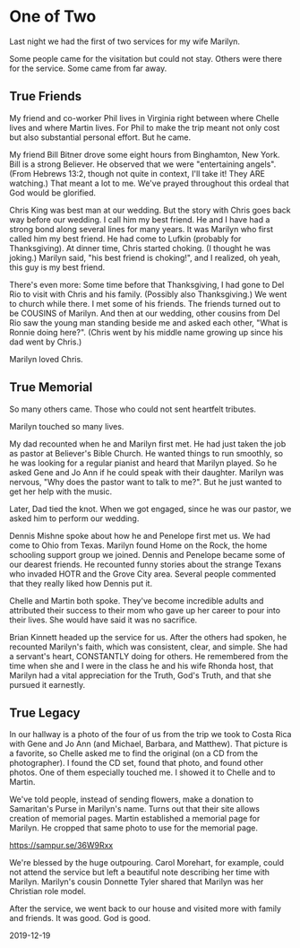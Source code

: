 # One of Two

Last night we had the first of two services for my wife Marilyn.

Some people came for the visitation but could not stay.
Others were there for the service. Some came from far away.

## True Friends

My friend and co-worker Phil lives in Virginia right between
where Chelle lives and where Martin lives. For Phil to make the trip
meant not only cost but also substantial personal effort. But he came.

My friend Bill Bitner drove some eight hours from Binghamton, New York.
Bill is a strong Believer. He observed that we were "entertaining angels".
(From Hebrews 13:2, though not quite in context, I'll take it! They ARE
watching.) That meant a lot to me. We've prayed throughout this ordeal
that God would be glorified.

Chris King was best man at our wedding.
But the story with Chris goes back way before our wedding. I call him
my best friend. He and I have had a strong bond along several lines for
many years. It was Marilyn who first called him my best friend. He had
come to Lufkin (probably for Thanksgiving). At dinner time, Chris started
choking. (I thought he was joking.) Marilyn said, "his best friend is
choking!", and I realized, oh yeah, this guy is my best friend.

There's even more: Some time before that Thanksgiving, I had gone to
Del Rio to visit with Chris and his family. (Possibly also Thanksgiving.)
We went to church while there. I met some of his friends. The friends
turned out to be COUSINS of Marilyn. And then at our wedding, other cousins
from Del Rio saw the young man standing beside me and asked each other,
"What is Ronnie doing here?". (Chris went by his middle name growing up
since his dad went by Chris.)

Marilyn loved Chris.

## True Memorial

So many others came. Those who could not sent heartfelt tributes.

Marilyn touched so many lives.

My dad recounted when he and Marilyn first met.
He had just taken the job as pastor at Believer's Bible Church.
He wanted things to run smoothly, so he was looking for a regular
pianist and heard that Marilyn played. So he asked Gene and Jo Ann
if he could speak with their daughter. Marilyn was nervous,
"Why does the pastor want to talk to me?". But he just wanted to
get her help with the music.

Later, Dad tied the knot. When we got engaged, since he was our pastor, 
we asked him to perform our wedding.

Dennis Mishne spoke about how he and Penelope first met us.
We had come to Ohio from Texas. Marilyn found Home on the Rock,
the home schooling support group we joined. Dennis and Penelope
became some of our dearest friends. He recounted funny stories
about the strange Texans who invaded HOTR and the Grove City area.
Several people commented that they really liked how Dennis put it.

Chelle and Martin both spoke.
They've become incredible adults and attributed their success
to their mom who gave up her career to pour into their lives.
She would have said it was no sacrifice.

Brian Kinnett headed up the service for us.
After the others had spoken, he recounted Marilyn's faith,
which was consistent, clear, and simple. She had a servant's heart,
CONSTANTLY doing for others. He remembered from the time when she and I
were in the class he and his wife Rhonda host, that Marilyn had a vital
appreciation for the Truth, God's Truth, and that she pursued it
earnestly.

## True Legacy

In our hallway is a photo of the four of us from the trip we took
to Costa Rica with Gene and Jo Ann (and Michael, Barbara, and Matthew).
That picture is a favorite, so Chelle asked me to find the original
(on a CD from the photographer). I found the CD set, found that photo,
and found other photos. One of them especially touched me.
I showed it to Chelle and to Martin.

We've told people, instead of sending flowers, make a donation to
Samaritan's Purse in Marilyn's name. Turns out that their site allows
creation of memorial pages. Martin established a memorial page for Marilyn.
He cropped that same photo to use for the memorial page.

https://sampur.se/36W9Rxx

We're blessed by the huge outpouring. Carol Morehart, for example,
could not attend the service but left a beautiful note describing
her time with Marilyn. Marilyn's cousin Donnette Tyler shared that
Marilyn was her Christian role model.

After the service, we went back to our house and visited more
with family and friends. It was good. God is good.

2019-12-19












